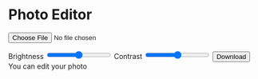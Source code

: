 # <!DOCTYPE html>
<html lang="en">
<head>
<meta charset="UTF-8" />
<meta name="viewport" content="width=device-width, initial-scale=1.0" />
<title>Simple Photo Editor</title>
<link rel="stylesheet" href="style.css" />
</head>
<body>
<h1>Photo Editor</h1>

<input type="file" id="upload" accept="image/*" />

<canvas id="canvas"></canvas>

<div class="controls">
  <label>Brightness
    <input id="brightness" type="range" min="0" max="200" value="100" />
  </label>
  <label>Contrast
    <input id="contrast" type="range" min="0" max="200" value="100" />
  </label>
  <button id="download">Download</button>
</div>

<script src="script.js"></script>
</body>
</html>
You can edit your photo 
